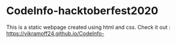 # CodeInfo-hacktoberfest2020
This is a static webpage created using html and css.
Check it out : https://vikramoff24.github.io/CodeInfo-
